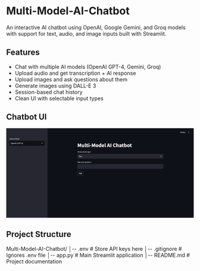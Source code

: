 # Multi-Model-AI-Chatbot
An interactive AI chatbot using OpenAI, Google Gemini, and Groq models with support for text, audio, and image inputs built with Streamlit.

## Features
- Chat with multiple AI models (OpenAI GPT-4, Gemini, Groq)
- Upload audio and get transcription + AI response
- Upload images and ask questions about them
- Generate images using DALL-E 3
- Session-based chat history
- Clean UI with selectable input types

## Chatbot UI
![Chatbot Screenshot](screenshots/chatbot_ui.png)

## Project Structure
Multi-Model-AI-Chatbot/
│-- .env # Store API keys here
│-- .gitignore # Ignores .env file
│-- app.py # Main Streamlit application
│-- README.md # Project documentation
